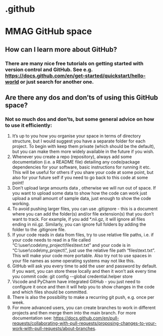 # .github

# MMAG GitHub space

## How can I learn more about GitHub?
### There are many nice free tutorials on getting started with version control and GitHub. See e.g. https://docs.github.com/en/get-started/quickstart/hello-world or just search for another one.

## Are there any dos and don’ts of using this GitHub space?
### Not so much dos and don’ts, but some general advice on how to use it efficiently:
1.	It’s up to you how you organise your space in terms of directory structure, but I would suggest you have a separate folder for each project. To begin with keep them private (which should be the default), but you can make them more widely available in the future if you wish.
2.	Whenever you create a repo (repository), always add some documentation (i.e. a README file) detailing any code/package dependencies for your software, basic instructions for running it etc. This will be useful for others if you share your code at some point, but also for your future self if you need to go back to this code at some point!
3.	Don’t upload large amounts data , otherwise we will run out of space. If you want to upload some data to show how the code can work just upload a small amount of sample data, just enough to show the code working.
4.	To avoid pushing larger files, you can use .gitignore - this is a document where you can add the folder(s) and/or file extension(s) that you don’t want to track. For example, if you add *.nii.gz, it will ignore all files ending in nii.gz. Similarly, you can ignore full folders by adding the folder to the .gitignore file.
5.	If your code reads in data from files, try to use relative file paths, i.e. if your code needs to read in a file called “C:\user\code\my_project\files\text.txt” and your code is in “C:\user\code\my_project\”, just use the relative file path “files\text.txt”. This will make your code more portable. Also try not to use spaces in your file names as some operating systems may not like this.
6.	GitHub will ask you every time to add the user and password by default. If you want, you can store these locally and then it won’t ask every time you commit code: git config --global credential.helper store
7.	Vscode and PyCharm have integrated GitHub - you just need to configure it once and then it will help you to show changes in the code and which files should be committed.
8.	There is also the possibility to make a recurring git push, e.g. once per week.
9.	For more advanced users, you can create branches to work in different projects and then merge them into the main branch. For more documentation see: https://docs.github.com/en/pull-requests/collaborating-with-pull-requests/proposing-changes-to-your-work-with-pull-requests/about-branches.
